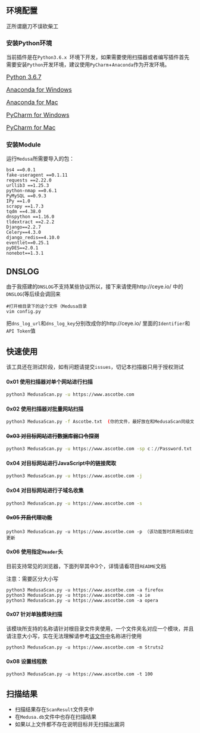 ## 环境配置

正所谓磨刀不误砍柴工

### 安装Python环境

当前插件是在`Python3.6.x `环境下开发，如果需要使用扫描器或者编写插件首先需要安装`Python`开发环境，建议使用`PyCharm`+`Anaconda`作为开发环境。

<a href="https://www.python.org/downloads/release/python-367/" style="font-size:16px;color:gilt">Python 3.6.7</a>

<a href="https://repo.anaconda.com/archive/Anaconda3-2019.07-Windows-x86_64.exe" style="font-size:16px;color:gilt">Anaconda for Windows</a>

<a href="https://repo.anaconda.com/archive/Anaconda3-2019.07-MacOSX-x86_64.pkg" style="font-size:16px;color:gilt">Anaconda for Mac</a>

<a href="http://www.jetbrains.com/pycharm/download/download-thanks.html?platform=windows&code=PCC" style="font-size:16px;color:gilt">PyCharm for Windows</a>

<a href="http://www.jetbrains.com/pycharm/download/download-thanks.html?platform=mac&code=PCC" style="font-size:16px;color:gilt">PyCharm for Mac</a>

### 安装Module

运行`Medusa`所需要导入的包：

```
bs4 ==0.0.1
fake-useragent ==0.1.11
requests ==2.22.0
urllib3 ==1.25.3
python-nmap ==0.6.1
PyMySQL ==0.9.3
IPy ==1.0
scrapy ==1.7.3
tqdm ==4.38.0
dnspython ==1.16.0
tldextract ==2.2.2
Django==2.2.7
Celery==4.3.0
django_redis==4.10.0
eventlet==0.25.1
pyDES==2.0.1
nonebot==1.3.1
```


## DNSLOG

由于我搭建的`DNSLOG`不支持某些协议所以，接下来请使用http://ceye.io/ 中的`DNSLOG`(等后续会调回来

```
#打开根目录下的这个文件（Medusa目录
vim config.py
```

把`dns_log_url`和`dns_log_key`分别改成你的http://ceye.io/ 里面的`Identifier`和`API Token`值




## 快速使用

该工具还在测试阶段，如有问题请提交`issues`，切记本扫描器只用于授权测试

#### 0x01 使用扫描器对单个网站进行扫描

```bash
python3 MedusaScan.py -u https://www.ascotbe.com
```

#### 0x02 使用扫描器对批量网站扫描

```bash
python3 MedusaScan.py -f Ascotbe.txt  (你的文件，最好放在和MedusaScan同级文件中)
```

#### ~~0x03 对目标网站进行数据库弱口令探测~~

```bash
python3 MedusaScan.py -u https://www.ascotbe.com -sp c：//Password.txt -su c：//Username.txt (该功能用处不大暂时注释了
```

#### 0x04 对目标网站进行JavaScript中的链接爬取

```bash
python3 MedusaScan.py -u https://www.ascotbe.com -j
```

#### 0x04 对目标网站进行子域名收集

```bash
python3 MedusaScan.py -u https://www.ascotbe.com -s
```

#### ~~0x05 开启代理功能~~

```
python3 MedusaScan.py -u https://www.ascotbe.com -p （该功能暂时弃用后续在更新
```

#### 0x06 使用指定`Header`头

目前支持常见的浏览器，下面列举其中3个，详情请看项目`README`文档

注意：需要区分大小写

```
python3 MedusaScan.py -u https://www.ascotbe.com -a firefox
python3 MedusaScan.py -u https://www.ascotbe.com -a ie
python3 MedusaScan.py -u https://www.ascotbe.com -a opera
```

#### 0x07 针对单独模块扫描

该模块所支持的名称请针对根目录文件夹使用，一个文件夹名对应一个模块，并且请注意大小写，实在无法理解请参考[该文件中](https://www.ascotbe.com/Medusa/Documentation/#/PluginDirectory)名称进行使用

```
python3 MedusaScan.py -u https://www.ascotbe.com -m Struts2
```

#### 0x08 设置线程数

```
python3 MedusaScan.py -u https://www.ascotbe.com -t 100
```



## 扫描结果

- 扫描结果存在`ScanResult`文件夹中
- 在`Medusa.db`文件中也存在扫描结果
- 如果以上文件都不存在说明目标并无扫描出漏洞

